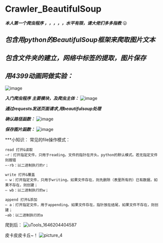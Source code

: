 # Crawler_BeautifulSoup
***本人第一个爬虫程序
，，，，，水平有限，请大佬们多多指教***
:stuck_out_tongue:

***包含用python的BeautifulSoup框架来爬取图片文本***
-------------------------------------------

***包含文件夹的建立，网络中标签的提取，图片保存***
-------------------------------------------

***用4399动画网做实验：***
-------------------------------------------
![image](https://user-images.githubusercontent.com/97998239/156315346-74dbffe2-e196-44e6-968f-f76c3ef50a45.png)

***入门爬虫程序***
***主要模块，及爬虫主体：***
![image](https://user-images.githubusercontent.com/97998239/156313076-c3a2c204-ff4b-4939-b89d-de2d1d4a199c.png)


***通过requests发送页面请求,用beautifulsoup处理***

***确认路径函数：***
![image](https://user-images.githubusercontent.com/97998239/156313558-e915f2f5-23e8-468a-8e88-c7a614cd3f83.png)



***保存图片函数：***
![image](https://user-images.githubusercontent.com/97998239/156313667-8a8b960f-77a5-4bc7-8e1e-402daaf9a283.png)

***小知识：
常见的file操作模式：

    read 打开&读取
    –r：打开指定文件，只用于reading。文件的指针在开头。python的默认模式。若无指定文件则报错
    –·rb：以二进制执行的r；

    write 打开&覆盖
    – w：打开指定文件，只用于writing。如果文件存在，则先删除（表里所有的）已有数据，如果不存在，则创建；
    – wb：以二进制执行的w；

    append 打开&添加
    – a：打开指定文件，用于appending。如果文件存在，指针放在结尾，如果文件不存在，则创建；
    –ab：以二进制执行的a

爬到后：
![uTools_1646204404587](https://user-images.githubusercontent.com/97998239/156314241-5a47a65a-bf39-4a50-b5b7-63015a1d41cf.png)

皮卡皮皮卡丘~！
![picture_4](https://user-images.githubusercontent.com/97998239/156314279-dcf18da5-a59b-4265-9597-62afb0bc0f73.jpg)


